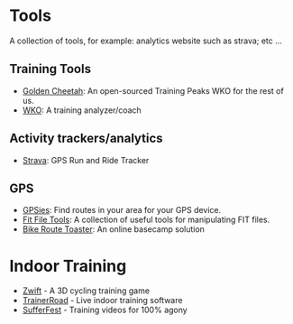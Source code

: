 # Tools

A collection of tools, for example: analytics website such as strava;
etc ...

## Training Tools

* [Golden Cheetah](http://www.goldencheetah.org): An open-sourced Training Peaks WKO for the rest of us.
* [WKO](http://home.trainingpeaks.com/products/products-for-coaches): A training analyzer/coach

## Activity trackers/analytics

* [Strava](http://www.strava.com/): GPS Run and Ride Tracker

## GPS

* [GPSies](http://www.gpsies.com/trackList.do): Find routes in your area for your GPS device.
* [Fit File Tools](https://www.fitfiletools.com/): A collection of useful tools for manipulating FIT files.
* [Bike Route Toaster](http://bikeroutetoaster.com): An online basecamp solution

# Indoor Training
* [Zwift](http://www.zwift.com) - A 3D cycling training game
* [TrainerRoad](https://www.trainerroad.com) - Live indoor training software
* [SufferFest](http://www.thesufferfest.com) - Training videos for 100% agony
